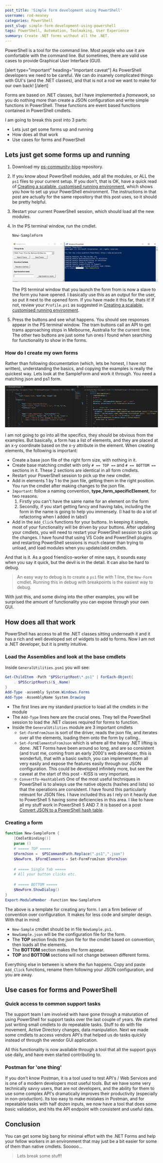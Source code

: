 ```yaml
---
post_title: 'Simple form development using PowerShell'
username: rod-meaney
categories: PowerShell
post_slug: simple-form-development-using-powershell
tags: PowerShell, Automation, Toolmaking, User Experience
summary: Create .NET forms without all the .NET.
---
```


PowerShell is a tool for the command line. Most people who use it are comfortable with the command
line. But sometimes, there are valid use cases to provide Graphical User Interface (GUI).

[alert type="important" heading="Important caveat"]
As PowerShell developers we need to be careful. We can do insanely complicated things with GUI's
(and the .NET classes), and that is not a rod we want to make for our own back!
[/alert]

Forms are based on .NET classes, but I have implemented a _framework_, so you do nothing more than
create a JSON configuration and write simple functions in PowerShell. These functions are event
based functions contained in PowerShell cmdlets.

I am going to break this post into 3 parts:

- Lets just get some forms up and running
- How does all that work
- Use cases for forms and PowerShell

## Lets just get some forms up and running

1. Download my [ps-community-blog][01] repository.
1. If you know about PowerShell modules, add all the modules, or ALL the `ps1` files to your current
   setup. If you don't, that is OK, have a quick read of
   [Creating a scalable, customised running environment][02], which shows you how to set up your
   PowerShell environment. The instructions in that post are actually for the same repository that
   this post uses, so it should be pretty helpful.
1. Restart your current PowerShell session, which should load all the new modules.
1. In the PS terminal window, run the cmdlet.

   ```powershell
   New-SampleForm
   ```

   ![launching-a-simple-form][03]

   The PS terminal window that you launch the form from is now a slave to the form you have opened.
   I basically use this as an output for the user, so put it next to the opened form. If you have
   made it this far, thats it! If not, review your `Profile.ps1` as suggested in
   [Creating a scalable, customised running environment][02].

1. Press the buttons and see what happens. You should see responses appear in the PS terminal
   window. The tram buttons call an API to get trams approaching stops in Melbourne, Australia for
   the current time. The other two buttons are just some fun ones I found when searching for
   functionality to show in the forms.

### How do I create my own forms

Rather than following documentation (which, lets be honest, I have not written), understanding the
basics, and copying the examples is really the quickest way. Lets look at the SampleForm and work it
through. You need a matching json and ps1 form.

![json-and-cmdlet][04]

I am not going to go into all the specifics, they should be obvious from the examples. But
basically, a form has a list of elements, and they are placed at an x-y coordinate based on the x-y
attribute in the element. When creating elements, the following is important:

- Create a base json file of the right form size, with nothing in it.
- Create base matching cmdlet with only `# == TOP ==` and `# == BOTTOM ==` sections in it. These 2
  sections are identical in all form cmdlets.
- Restart your PowerShell session to pick up the new cmdlet.
- Add in elements 1 by 1 to the json file, getting them in the right position. You run the cmdlet
  after making changes to the json file.
- `Important`: follow a naming convention, **type_form_specificElement**, for two reasons.
  1. Firstly you can't have the same name for an element on the form
  1. Secondly, if you start getting fancy and having tabs, including the form in the name is going
     to help you immensely. (I had to do a lot of refactoring when I added in tabs!)
- Add in the `Add_Click` functions for your buttons. In keeping it simple, most of your
  functionality will be driven by your buttons. After updating your cmdlets, you will need to
  restart your PowerShell session to pick up the changes. I have found that using VS Code and
  PowerShell plugins and restarting PowerShell sessions is much cleaner than trying to unload, and
  load modules when you update/add cmdlets.

And that is it. As a good friend/co-worker of mine says, it sounds easy when you say it quick, but
the devil is in the detail. It can also be hard to debug.

> An easy way to debug is to create a `ps1` file with 1 line, the `New-Form` cmdlet. Running this in
> debug with breakpoints is the easiest way to debug.

With just this, and some diving into the other examples, you will be surprised the amount of
functionality you can expose through your own GUI.

## How does all that work

PowerShell has access to all the .NET classes sitting underneath it and it has a rich and well
developed set of widgets to add to forms. Now I am not a .NET developer, but it is pretty intuitive.

### Load the Assemblies and look at the base cmdlets

Inside `GeneralUtilities.psm1` you will see:

```powershell
Get-ChildItem -Path "$PSScriptRoot\*.ps1" | ForEach-Object{
    . $PSScriptRoot\$($_.Name)
}
Add-Type -assembly System.Windows.Forms
Add-Type -AssemblyName System.Drawing
```

- The first lines are my standard practice to load all the cmdlets in the module
- The `Add-Type` lines here are the crucial ones. They tell the PowerShell session to load the .NET
  classes required for forms to function.
- Inside the `GeneralUtilities` module are 3 important cmdlets
  - `Set-FormFromJson` is sort of the driver, reads the json file, and iterates over all the
    elements, loading them onto the form by calling..
  - `Set-FormElementsFromJson` which is where all the heavy .NET lifting is done. .NET Forms have
    been around so long, and are so consistent (and trust me, coming from an early 2000's web
    developer, this is wonderful), that with a basic switch, you can implement them all very easily
    and expose the features easily through our JSON configuration. This could be developed
    infinitely more, but see the caveat at the start of this post - KISS is very important.
  - `ConvertTo-HashtableV5` One of the most useful techniques in PowerShell is to always use the
    native objects (hashes and lists) so that the operations are consistent. I have found this
    particularly relevant for JSON files. I have included this as I rely on it heavily due to
    PowerShell 5 having some deficiencies in this area. I like to have all my stuff work in
    PowerShell 5 AND 7. It is based on a post [Convert JSON to a PowerShell hash table][05].

### Creating a form

```powershell
function New-SampleForm {
    [CmdletBinding()]
    param ()
    # ===== TOP =====
    $FormJson =  $PSCommandPath.Replace(".ps1",".json")
    $NewForm, $FormElements = Set-FormFromJson $FormJson

    # ===== Single Tab =====
    # All your button clicks etc.

    # ===== BOTTOM =====
    $NewForm.ShowDialog()
}
Export-ModuleMember -Function New-SampleForm
```

The above is a template for creating any form. I am a firm believer of convention over
configuration. It makes for less code and simpler design. With that in mind:

- `New-Sample` cmdlet should be in file `NewSample.ps1`.
- `NewSample.json` will be the configuration file for the form.
- The **TOP** section finds the json file for the cmdlet based on convention, then loads all the
  elements.
- The **BOTTOM** section makes the form appear.
- **TOP** and **BOTTOM** sections will not change between different forms.

Everything else in between is where the fun happens. Copy and paste `Add_Click` functions, rename
them following your JSON configuration, and you are away.

## Use cases for forms and PowerShell

### Quick access to common support tasks

The support team I am involved with have gone through a maturation of using PowerShell for support
tasks over the last couple of years. We started just writing small cmdlets to do repeatable tasks.
Stuff to do with file movement, Active Directory changes, data manipulation. Next we made some
cmdlets to access vendors API's that helped us do tasks quickly instead of through the vendor GUI
application.

All this functionality is now available through a tool that all the support guys use daily, and have
even started contributing to.

### Postman for 'one thing'

If you don't know Postman, it is a tool used to test API's / Web Services and is one of a modern
developers most useful tools. But we have some very technically savvy users, that are not
developers, and the ability for them to use some complex API's dramatically improves their
productivity (especially in non-production). Its too easy to make mistakes in Postman, and for
repeatable tasks with half dozen inputs, we now have a tool that does some basic validation, and
hits the API endpoint with consistent and useful data.

## Conclusion

You can get some big bang for minimal effort with the .NET Forms and help your fellow workers in an
environment that may just be a bit easier for some of them than native cmdlets. Sooooo...

> Lets break some stuff!

<!-- link references -->
[01]: https://github.com/rod-meaney/ps-community-blog
[02]: https://devblogs.microsoft.com/powershell-community/creating-a-scalable-customised-running-environment/
[03]: ./Media/simple-form-development-using-powershell/LaunchingASimpleForm.png
[04]: ./Media/simple-form-development-using-powershell/JsonAndCmdlet.png
[05]: https://4sysops.com/archives/convert-json-to-a-powershell-hash-table/
